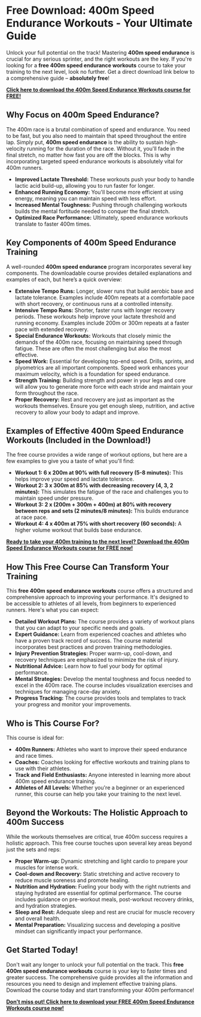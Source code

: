 # Free Download: 400m Speed Endurance Workouts - Your Ultimate Guide

Unlock your full potential on the track! Mastering **400m speed endurance** is crucial for any serious sprinter, and the right workouts are the key. If you're looking for a **free 400m speed endurance workouts** course to take your training to the next level, look no further. Get a direct download link below to a comprehensive guide – **absolutely free**!

[**Click here to download the 400m Speed Endurance Workouts course for FREE!**](https://udemywork.com/400m-speed-endurance-workouts)

## Why Focus on 400m Speed Endurance?

The 400m race is a brutal combination of speed and endurance. You need to be fast, but you also need to maintain that speed throughout the entire lap. Simply put, **400m speed endurance** is the ability to sustain high-velocity running for the duration of the race. Without it, you'll fade in the final stretch, no matter how fast you are off the blocks. This is why incorporating targeted speed endurance workouts is absolutely vital for 400m runners.

*   **Improved Lactate Threshold:** These workouts push your body to handle lactic acid build-up, allowing you to run faster for longer.
*   **Enhanced Running Economy:** You'll become more efficient at using energy, meaning you can maintain speed with less effort.
*   **Increased Mental Toughness:** Pushing through challenging workouts builds the mental fortitude needed to conquer the final stretch.
*   **Optimized Race Performance:** Ultimately, speed endurance workouts translate to faster 400m times.

## Key Components of 400m Speed Endurance Training

A well-rounded **400m speed endurance** program incorporates several key components. The downloadable course provides detailed explanations and examples of each, but here’s a quick overview:

*   **Extensive Tempo Runs:** Longer, slower runs that build aerobic base and lactate tolerance. Examples include 400m repeats at a comfortable pace with short recovery, or continuous runs at a controlled intensity.
*   **Intensive Tempo Runs:** Shorter, faster runs with longer recovery periods. These workouts help improve your lactate threshold and running economy. Examples include 200m or 300m repeats at a faster pace with extended recovery.
*   **Special Endurance Workouts:** Workouts that closely mimic the demands of the 400m race, focusing on maintaining speed through fatigue. These are often the most challenging but also the most effective.
*   **Speed Work:** Essential for developing top-end speed. Drills, sprints, and plyometrics are all important components. Speed work enhances your maximum velocity, which is a foundation for speed endurance.
*   **Strength Training:** Building strength and power in your legs and core will allow you to generate more force with each stride and maintain your form throughout the race.
*   **Proper Recovery:** Rest and recovery are just as important as the workouts themselves. Ensure you get enough sleep, nutrition, and active recovery to allow your body to adapt and improve.

## Examples of Effective 400m Speed Endurance Workouts (Included in the Download!)

The free course provides a wide range of workout options, but here are a few examples to give you a taste of what you'll find:

*   **Workout 1: 6 x 200m at 90% with full recovery (5-8 minutes):** This helps improve your speed and lactate tolerance.
*   **Workout 2: 3 x 300m at 85% with decreasing recovery (4, 3, 2 minutes):** This simulates the fatigue of the race and challenges you to maintain speed under pressure.
*   **Workout 3: 2 x (200m + 300m + 400m) at 80% with recovery between reps and sets (2 minutes/8 minutes):** This builds endurance at race pace.
*   **Workout 4: 4 x 400m at 75% with short recovery (60 seconds):** A higher volume workout that builds base endurance.

[**Ready to take your 400m training to the next level? Download the 400m Speed Endurance Workouts course for FREE now!**](https://udemywork.com/400m-speed-endurance-workouts)

## How This Free Course Can Transform Your Training

This **free 400m speed endurance workouts** course offers a structured and comprehensive approach to improving your performance. It's designed to be accessible to athletes of all levels, from beginners to experienced runners. Here's what you can expect:

*   **Detailed Workout Plans:** The course provides a variety of workout plans that you can adapt to your specific needs and goals.
*   **Expert Guidance:** Learn from experienced coaches and athletes who have a proven track record of success. The course material incorporates best practices and proven training methodologies.
*   **Injury Prevention Strategies:** Proper warm-up, cool-down, and recovery techniques are emphasized to minimize the risk of injury.
*   **Nutritional Advice:** Learn how to fuel your body for optimal performance.
*   **Mental Strategies:** Develop the mental toughness and focus needed to excel in the 400m race. The course includes visualization exercises and techniques for managing race-day anxiety.
*   **Progress Tracking:** The course provides tools and templates to track your progress and monitor your improvements.

## Who is This Course For?

This course is ideal for:

*   **400m Runners:** Athletes who want to improve their speed endurance and race times.
*   **Coaches:** Coaches looking for effective workouts and training plans to use with their athletes.
*   **Track and Field Enthusiasts:** Anyone interested in learning more about 400m speed endurance training.
*   **Athletes of All Levels:** Whether you're a beginner or an experienced runner, this course can help you take your training to the next level.

## Beyond the Workouts: The Holistic Approach to 400m Success

While the workouts themselves are critical, true 400m success requires a holistic approach. This free course touches upon several key areas beyond just the sets and reps:

*   **Proper Warm-up:** Dynamic stretching and light cardio to prepare your muscles for intense work.
*   **Cool-down and Recovery:** Static stretching and active recovery to reduce muscle soreness and promote healing.
*   **Nutrition and Hydration:** Fueling your body with the right nutrients and staying hydrated are essential for optimal performance. The course includes guidance on pre-workout meals, post-workout recovery drinks, and hydration strategies.
*   **Sleep and Rest:** Adequate sleep and rest are crucial for muscle recovery and overall health.
*   **Mental Preparation:** Visualizing success and developing a positive mindset can significantly impact your performance.

## Get Started Today!

Don't wait any longer to unlock your full potential on the track. This **free 400m speed endurance workouts** course is your key to faster times and greater success. The comprehensive guide provides all the information and resources you need to design and implement effective training plans. Download the course today and start transforming your 400m performance!

[**Don't miss out! Click here to download your FREE 400m Speed Endurance Workouts course now!**](https://udemywork.com/400m-speed-endurance-workouts)
